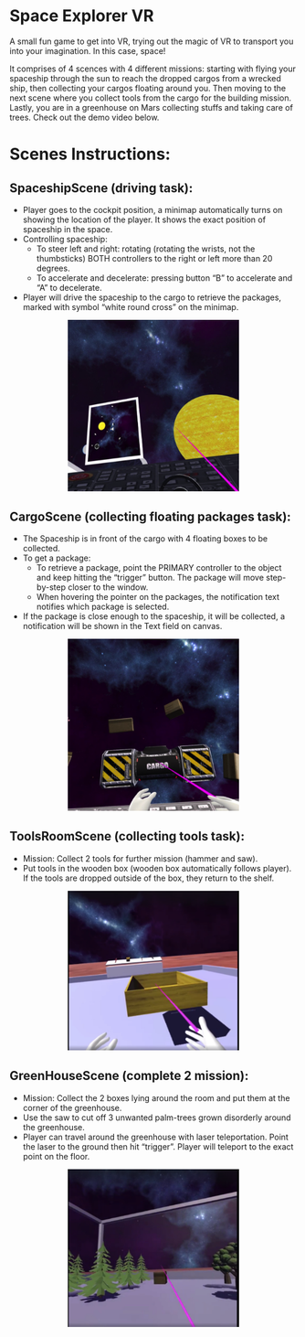 # Space Explorer VR  
A small fun game to get into VR, trying out the magic of VR to transport you into your imagination. In this case, space!

It comprises of 4 scences with 4 different missions: starting with flying your spaceship through the sun to reach the dropped cargos from a wrecked ship, then collecting your cargos floating around you. Then moving to the next scene where you collect tools from the cargo for the building mission. Lastly, you are in a greenhouse on Mars collecting stuffs and taking care of trees. Check out the demo video below.



# Scenes Instructions:
## SpaceshipScene (driving task):
- Player goes to the cockpit position, a minimap automatically turns on showing the location of the player. It shows the exact position of spaceship in the space.
- Controlling spaceship:
  - To steer left and right: rotating (rotating the wrists, not the thumbsticks) BOTH controllers to the right or left more than 20 degrees.
  - To accelerate and decelerate: pressing button “B” to accelerate and “A” to decelerate. 
- Player will drive the spaceship to the cargo to retrieve the packages, marked with symbol “white round cross” on the minimap.
<p align="center">
  <img width="300" src="images/mission1.png">
</p>


## CargoScene (collecting floating packages task):
- The Spaceship is in front of the cargo with 4 floating boxes to be collected. 
- To get a package:
  - To retrieve a package, point the PRIMARY controller to the object and keep hitting the “trigger” button. The package will move step-by-step closer to the window. 
  - When hovering the pointer on the packages, the notification text notifies which package is selected.
- If the package is close enough to the spaceship, it will be collected, a notification will be shown in the Text field on canvas.
<p align="center">
  <img width="300" src="images/mission2.png">
</p>



## ToolsRoomScene (collecting tools task):
- Mission: Collect 2 tools for further mission (hammer and saw).
- Put tools in the wooden box (wooden box automatically follows player). If the tools are dropped outside of the box, they return to the shelf.
<p align="center">
  <img width="300" src="images/mission3.png">
</p>



## GreenHouseScene (complete 2 mission):
- Mission: 
Collect the 2 boxes lying around the room and put them at the corner of the greenhouse.
- Use the saw to cut off 3 unwanted palm-trees grown disorderly around the greenhouse. 
- Player can travel around the greenhouse with laser teleportation. Point the laser to the ground then hit “trigger”. Player will teleport to the exact point on the floor.
<p align="center">
  <img width="300" src="images/mission4.png">
</p>

